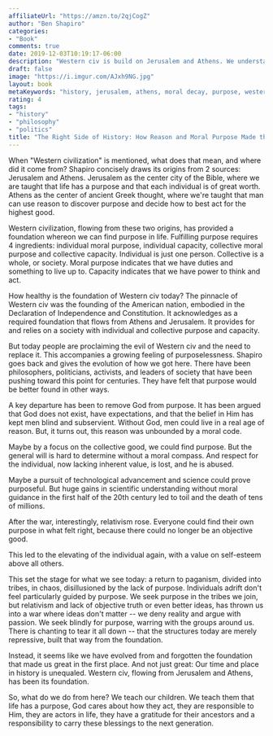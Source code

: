 ```yaml
---
affiliateUrl: "https://amzn.to/2qjCogZ"
author: "Ben Shapiro"
categories:
- "Book"
comments: true
date: 2019-12-03T10:19:17-06:00
description: "Western civ is build on Jerusalem and Athens. We understand our purpose from there."
draft: false
image: "https://i.imgur.com/AJxh9NG.jpg"
layout: book
metaKeywords: "history, jerusalem, athens, moral decay, purpose, wester civ"
rating: 4
tags:
- "history"
- "philosophy"
- "politics"
title: "The Right Side of History: How Reason and Moral Purpose Made the West Great"
---
```


When "Western civilization" is mentioned, what does that mean, and where did it come from?  Shapiro concisely draws its origins from 2 sources: Jerusalem and Athens.  Jerusalem as the center city of the Bible, where we are taught that life has a purpose and that each individual is of great worth.  Athens as the center of ancient Greek thought, where we're taught that man can use reason to discover purpose and decide how to best act for the highest good.

<!--more-->

Western civilization, flowing from these two origins, has provided a foundation whereon we can find purpose in life.  Fulfilling purpose requires 4 ingredients: individual moral purpose, individual capacity, collective moral purpose and collective capacity. Individual is just one person.  Collective is a whole, or society.  Moral purpose indicates that we have duties and something to live up to.  Capacity indicates that we have power to think and act.

How healthy is the foundation of Western civ today? The pinnacle of Western civ was the founding of the American nation, embodied in the Declaration of Independence and Constitution.  It acknowledges as a required foundation that flows from Athens and Jerusalem.  It provides for and relies on a society with individual and collective purpose and capacity.

But today people are proclaiming the evil of Western civ and the need to replace it. This accompanies a growing feeling of purposelessness.  Shapiro goes back and gives the evolution of how we got here.  There have been philosophers, politicians, activists, and leaders of society that have been pushing toward this point for centuries.  They have felt that purpose would be better found in other ways.

A key departure has been to remove God from purpose. It has been argued that God does not exist, have expectations, and that the belief in Him has kept men blind and subservient.  Without God, men could live in a real age of reason.  But, it turns out, this reason was unbounded by a moral code.

Maybe by a focus on the collective good, we could find purpose. But the general will is hard to determine without a moral compass.  And respect for the individual, now lacking inherent value, is lost, and he is abused.

Maybe a pursuit of technological advancement and science could prove purposeful.  But huge gains in scientific understanding without moral guidance in the first half of the 20th century led to toil and the death of tens of millions.

After the war, interestingly, relativism rose.  Everyone could find their own purpose in what felt right, because there could no longer be an objective good.

This led to the elevating of the individual again, with a value on self-esteem above all others.  

This set the stage for what we see today: a return to paganism, divided into tribes, in chaos, disillusioned by the lack of purpose.  Individuals adrift don't feel particularly guided by purpose.  We seek purpose in the tribes we join, but relativism and lack of objective truth or even better ideas, has thrown us into a war where ideas don't matter -- we deny reality and argue with passion.  We seek blindly for purpose, warring with the groups around us.  There is chanting to tear it all down -- that the structures today are merely repressive, built that way from the foundation.

Instead, it seems like we have evolved from and forgotten the foundation that made us great in the first place.  And not just great: Our time and place in history is unequaled.  Western civ, flowing from Jerusalem and Athens, has been its foundation.

So, what do we do from here?  We teach our children.  We teach them that life has a purpose, God cares about how they act, they are responsible to Him, they are actors in life, they have a gratitude for their ancestors and a responsibility to carry these blessings to the next generation.



